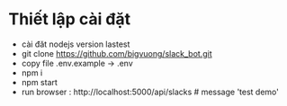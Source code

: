 # Thiết lập cài đặt
- cài đăt nodejs version lastest
- git clone https://github.com/bigvuong/slack_bot.git
- copy file .env.example -> .env
- npm i
- npm start
- run browser : http://localhost:5000/api/slacks  # message 'test demo'